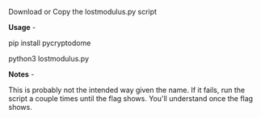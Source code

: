 Download or Copy the lostmodulus.py script

**Usage** - 

pip install pycryptodome

python3 lostmodulus.py

**Notes**  -

This is probably not the intended way given the name.  If it fails, run the script a couple times until the flag shows.  You'll understand once the flag shows.
